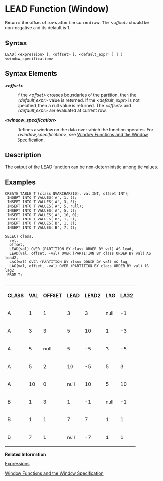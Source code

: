 <!-- loio5932eebb6208406590071eb65c6caa83 -->

# LEAD Function \(Window\)

Returns the offset of rows after the current row. The *<offset\>* should be non-negative and its default is 1.



<a name="loio5932eebb6208406590071eb65c6caa83__sql_function_abs_1sql_function_abs_syntax"/>

## Syntax

```
LEAD( <expression> [, <offset> [, <default_expr> ] ] ) <window_specification>
```



<a name="loio5932eebb6208406590071eb65c6caa83__section_uqj_trk_d1b"/>

## Syntax Elements


<dl>
<dt><b>

*<offset\>*

</b></dt>
<dd>

If the *<offset\>* crosses boundaries of the partition, then the *<default\_expr\>* value is returned. If the *<default\_expr\>* is not specified, then a null value is returned. The *<offset\>* and *<default\_expr\>* are evaluated at current row.



</dd><dt><b>

*<window\_specification\>*

</b></dt>
<dd>

Defines a window on the data over which the function operates. For *<window\_specification\>*, see [Window Functions and the Window Specification](window-functions-and-the-window-specification-20a3533.md).



</dd>
</dl>



<a name="loio5932eebb6208406590071eb65c6caa83__sql_function_abs_1sql_function_abs_description"/>

## Description

The output of the LEAD function can be non-deterministic among tie values.



<a name="loio5932eebb6208406590071eb65c6caa83__sql_function_abs_1sql_function_abs_examples"/>

## Examples

```
CREATE TABLE T (class NVARCHAR(10), val INT, offset INT);
 INSERT INTO T VALUES('A', 1, 1);
 INSERT INTO T VALUES('A', 3, 3);
 INSERT INTO T VALUES('A', 5, null);
 INSERT INTO T VALUES('A', 5, 2);
 INSERT INTO T VALUES('A', 10, 0);
 INSERT INTO T VALUES('B', 1, 3);
 INSERT INTO T VALUES('B', 1, 1);
 INSERT INTO T VALUES('B', 7, 1);

SELECT class, 
  val, 
  offset,
  LEAD(val) OVER (PARTITION BY class ORDER BY val) AS lead,
  LEAD(val, offset, -val) OVER (PARTITION BY class ORDER BY val) AS lead2,
  LAG(val) OVER (PARTITION BY class ORDER BY val) AS lag,
  LAG(val, offset, -val) OVER (PARTITION BY class ORDER BY val) AS lag2
 FROM T;
```

```

```


<table>
<tr>
<th valign="top">

CLASS



</th>
<th valign="top">

VAL



</th>
<th valign="top">

OFFSET



</th>
<th valign="top">

LEAD



</th>
<th valign="top">

LEAD2



</th>
<th valign="top">

LAG



</th>
<th valign="top">

LAG2



</th>
</tr>
<tr>
<td valign="top">

A



</td>
<td valign="top">

1



</td>
<td valign="top">

1



</td>
<td valign="top">

3



</td>
<td valign="top">

3



</td>
<td valign="top">

null



</td>
<td valign="top">

\-1



</td>
</tr>
<tr>
<td valign="top">

A



</td>
<td valign="top">

3



</td>
<td valign="top">

3



</td>
<td valign="top">

5



</td>
<td valign="top">

10



</td>
<td valign="top">

1



</td>
<td valign="top">

\-3



</td>
</tr>
<tr>
<td valign="top">

A



</td>
<td valign="top">

5



</td>
<td valign="top">

null



</td>
<td valign="top">

5



</td>
<td valign="top">

\-5



</td>
<td valign="top">

3



</td>
<td valign="top">

\-5



</td>
</tr>
<tr>
<td valign="top">

A



</td>
<td valign="top">

5



</td>
<td valign="top">

2



</td>
<td valign="top">

10



</td>
<td valign="top">

\-5



</td>
<td valign="top">

5



</td>
<td valign="top">

3



</td>
</tr>
<tr>
<td valign="top">

A



</td>
<td valign="top">

10



</td>
<td valign="top">

0



</td>
<td valign="top">

null



</td>
<td valign="top">

10



</td>
<td valign="top">

5



</td>
<td valign="top">

10



</td>
</tr>
<tr>
<td valign="top">

B



</td>
<td valign="top">

1



</td>
<td valign="top">

3



</td>
<td valign="top">

1



</td>
<td valign="top">

\-1



</td>
<td valign="top">

null



</td>
<td valign="top">

\-1



</td>
</tr>
<tr>
<td valign="top">

B



</td>
<td valign="top">

1



</td>
<td valign="top">

1



</td>
<td valign="top">

7



</td>
<td valign="top">

7



</td>
<td valign="top">

1



</td>
<td valign="top">

1



</td>
</tr>
<tr>
<td valign="top">

B



</td>
<td valign="top">

7



</td>
<td valign="top">

1



</td>
<td valign="top">

null



</td>
<td valign="top">

\-7



</td>
<td valign="top">

1



</td>
<td valign="top">

1



</td>
</tr>
</table>

**Related Information**  


[Expressions](../expressions-20a4389.md "An expression is a clause that can be evaluated to return values.")

[Window Functions and the Window Specification](window-functions-and-the-window-specification-20a3533.md "Window functions allow you to perform analytic operations over a set of input rows.")

